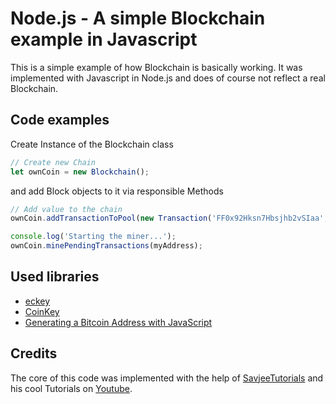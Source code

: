 # Node.js - A simple Blockchain example in Javascript

This is a simple example of how Blockchain is basically working.
It was implemented with Javascript in Node.js and does of course not reflect a real Blockchain.


## Code examples

Create Instance of the Blockchain class

```javascript
// Create new Chain
let ownCoin = new Blockchain();
```
and add Block objects to it via responsible Methods

```javascript
// Add value to the chain
ownCoin.addTransactionToPool(new Transaction('FF0x92Hksn7Hbsjhb2vSIaa', 'FF0x09jDbnkai2hULVlskjj', '0.5'));

console.log('Starting the miner...');
ownCoin.minePendingTransactions(myAddress);
```

## Used libraries

* [eckey](http://cryptocoinjs.com/modules/currency/eckey/)
* [CoinKey](https://github.com/cryptocoinjs/coinkey)
* [Generating a Bitcoin Address with JavaScript](http://procbits.com/2013/08/27/generating-a-bitcoin-address-with-javascript)

## Credits

The core of this code was implemented with the help of [SavjeeTutorials](https://github.com/SavjeeTutorials/SavjeeCoin) and his cool Tutorials on [Youtube](https://www.youtube.com/watch?v=zVqczFZr124&list=PLzvRQMJ9HDiTqZmbtFisdXFxul5k0F-Q4).
